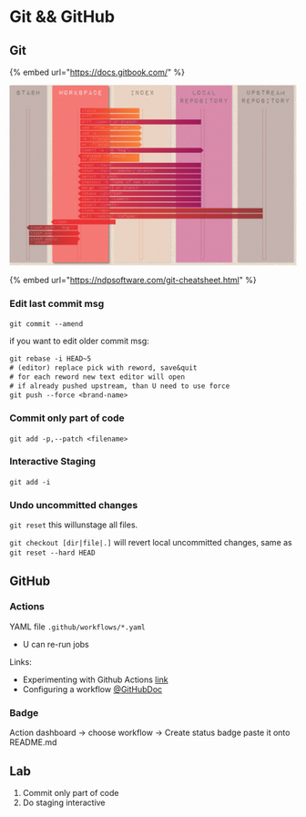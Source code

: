 # Git && GitHub

## Git

{% embed url="https://docs.gitbook.com/" %}

![](../.gitbook/assets/git.png)

{% embed url="https://ndpsoftware.com/git-cheatsheet.html" %}

### Edit last commit msg

`git commit --amend` 

if you want to edit older commit msg:

```text
git rebase -i HEAD~5
# (editor) replace pick with reword, save&quit
# for each reword new text editor will open
# if already pushed upstream, than U need to use force
git push --force <brand-name>
```

### Commit only part of code

`git add -p,--patch <filename>` 

### Interactive Staging

`git add -i`

### Undo uncommitted changes

`git reset` this willunstage all files.

`git checkout [dir|file|.]` will revert local uncommitted changes, same as `git reset --hard HEAD`

## GitHub

### Actions

YAML file `.github/workflows/*.yaml`

* U can re-run jobs

Links:

* Experimenting with Github Actions [link](https://seandavi.github.io/post/learning-github-actions/)
* Configuring a workflow [@GitHubDoc](https://help.github.com/en/actions/configuring-and-managing-workflows/configuring-a-workflow#adding-a-workflow-status-badge-to-your-repository)

### Badge

Action dashboard -&gt; choose workflow -&gt; Create status badge paste it onto README.md

## Lab

1. Commit only part of code
2. Do staging interactive



